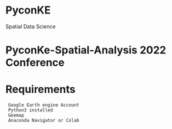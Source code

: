 # PyconKE
Spatial Data Science



# PyconKe-Spatial-Analysis 2022 Conference

 
# Requirements

```
 Google Earth engine Account
 Python3 installed
 Geemap
 Anaconda Navigator or Colab
```
